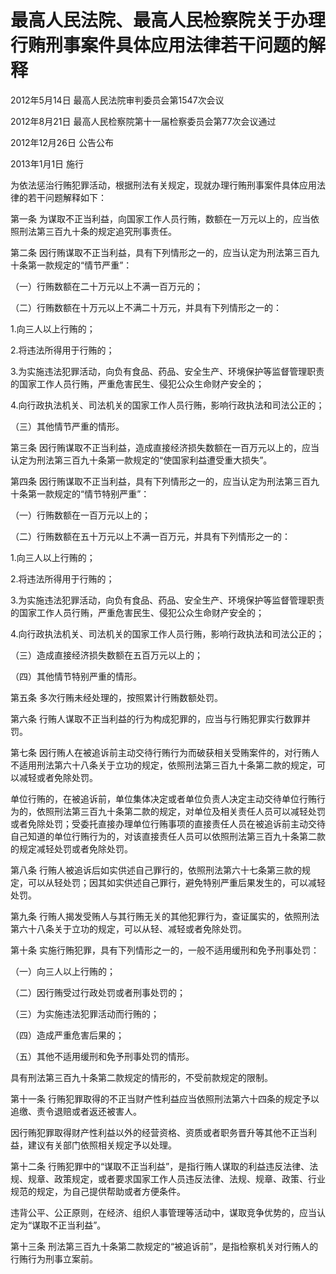 # 最高人民法院、最高人民检察院关于办理行贿刑事案件具体应用法律若干问题的解释

2012年5月14日 最高人民法院审判委员会第1547次会议

2012年8月21日 最高人民检察院第十一届检察委员会第77次会议通过

2012年12月26日 公告公布

2013年1月1日 施行

<!-- INFO END -->

为依法惩治行贿犯罪活动，根据刑法有关规定，现就办理行贿刑事案件具体应用法律的若干问题解释如下：

第一条 为谋取不正当利益，向国家工作人员行贿，数额在一万元以上的，应当依照刑法第三百九十条的规定追究刑事责任。

第二条 因行贿谋取不正当利益，具有下列情形之一的，应当认定为刑法第三百九十条第一款规定的“情节严重”：

（一）行贿数额在二十万元以上不满一百万元的；

（二）行贿数额在十万元以上不满二十万元，并具有下列情形之一的：

1.向三人以上行贿的；

2.将违法所得用于行贿的；

3.为实施违法犯罪活动，向负有食品、药品、安全生产、环境保护等监督管理职责的国家工作人员行贿，严重危害民生、侵犯公众生命财产安全的；

4.向行政执法机关、司法机关的国家工作人员行贿，影响行政执法和司法公正的；

（三）其他情节严重的情形。

第三条 因行贿谋取不正当利益，造成直接经济损失数额在一百万元以上的，应当认定为刑法第三百九十条第一款规定的“使国家利益遭受重大损失”。

第四条 因行贿谋取不正当利益，具有下列情形之一的，应当认定为刑法第三百九十条第一款规定的“情节特别严重”：

（一）行贿数额在一百万元以上的；

（二）行贿数额在五十万元以上不满一百万元，并具有下列情形之一的：

1.向三人以上行贿的；

2.将违法所得用于行贿的；

3.为实施违法犯罪活动，向负有食品、药品、安全生产、环境保护等监督管理职责的国家工作人员行贿，严重危害民生、侵犯公众生命财产安全的；

4.向行政执法机关、司法机关的国家工作人员行贿，影响行政执法和司法公正的；

（三）造成直接经济损失数额在五百万元以上的；

（四）其他情节特别严重的情形。

第五条 多次行贿未经处理的，按照累计行贿数额处罚。

第六条 行贿人谋取不正当利益的行为构成犯罪的，应当与行贿犯罪实行数罪并罚。

第七条 因行贿人在被追诉前主动交待行贿行为而破获相关受贿案件的，对行贿人不适用刑法第六十八条关于立功的规定，依照刑法第三百九十条第二款的规定，可以减轻或者免除处罚。

单位行贿的，在被追诉前，单位集体决定或者单位负责人决定主动交待单位行贿行为的，依照刑法第三百九十条第二款的规定，对单位及相关责任人员可以减轻处罚或者免除处罚；受委托直接办理单位行贿事项的直接责任人员在被追诉前主动交待自己知道的单位行贿行为的，对该直接责任人员可以依照刑法第三百九十条第二款的规定减轻处罚或者免除处罚。

第八条 行贿人被追诉后如实供述自己罪行的，依照刑法第六十七条第三款的规定，可以从轻处罚；因其如实供述自己罪行，避免特别严重后果发生的，可以减轻处罚。

第九条 行贿人揭发受贿人与其行贿无关的其他犯罪行为，查证属实的，依照刑法第六十八条关于立功的规定，可以从轻、减轻或者免除处罚。

第十条 实施行贿犯罪，具有下列情形之一的，一般不适用缓刑和免予刑事处罚：

（一）向三人以上行贿的；

（二）因行贿受过行政处罚或者刑事处罚的；

（三）为实施违法犯罪活动而行贿的；

（四）造成严重危害后果的；

（五）其他不适用缓刑和免予刑事处罚的情形。

具有刑法第三百九十条第二款规定的情形的，不受前款规定的限制。

第十一条 行贿犯罪取得的不正当财产性利益应当依照刑法第六十四条的规定予以追缴、责令退赔或者返还被害人。

因行贿犯罪取得财产性利益以外的经营资格、资质或者职务晋升等其他不正当利益，建议有关部门依照相关规定予以处理。

第十二条 行贿犯罪中的“谋取不正当利益”，是指行贿人谋取的利益违反法律、法规、规章、政策规定，或者要求国家工作人员违反法律、法规、规章、政策、行业规范的规定，为自己提供帮助或者方便条件。

违背公平、公正原则，在经济、组织人事管理等活动中，谋取竞争优势的，应当认定为“谋取不正当利益”。

第十三条 刑法第三百九十条第二款规定的“被追诉前”，是指检察机关对行贿人的行贿行为刑事立案前。